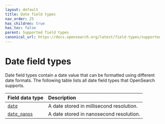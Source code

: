 ```yaml
---
layout: default
title: Date field types
nav_order: 25
has_children: true
has_toc: false
parent: Supported field types
canonical_url: https://docs.opensearch.org/latest/field-types/supported-field-types/dates/
---
```


# Date field types

Date field types contain a date value that can be formatted using different date formats. The following table lists all date field types that OpenSearch supports. 

Field data type | Description
:--- | :---  
[`date`]({{site.url}}{{site.baseurl}}/opensearch/supported-field-types/date/) | A date stored in millisecond resolution.
[`date_nanos`]({{site.url}}{{site.baseurl}}/field-types/supported-field-types/date-nanos/) | A date stored in nanosecond resolution.
